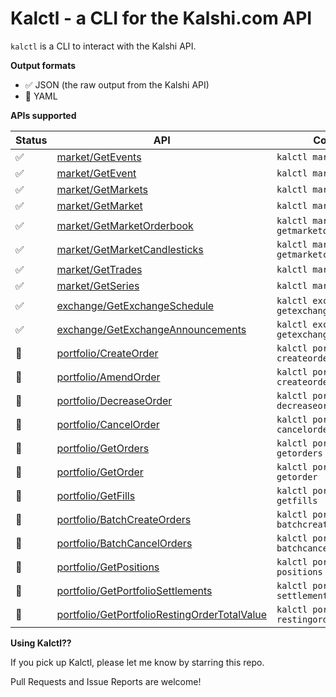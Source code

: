 # Kalctl - a CLI for the Kalshi.com API

`kalctl` is a CLI to interact with the Kalshi API.

**Output formats**

- ✅ JSON (the raw output from the Kalshi API)
- 🚧 YAML

**APIs supported**

|Status|API|Command|
|---|---|---|
|✅|[market/GetEvents](https://trading-api.readme.io/reference/getevents)|`kalctl market getevents`|
|✅|[market/GetEvent](https://trading-api.readme.io/reference/getevent)|`kalctl market getevent`|
|✅|[market/GetMarkets](https://trading-api.readme.io/reference/getmarkets)|`kalctl market getmarkets`|
|✅|[market/GetMarket](https://trading-api.readme.io/reference/getmarket)|`kalctl market getmarket`|
|✅|[market/GetMarketOrderbook](https://trading-api.readme.io/reference/getmarketorderbook)|`kalctl market getmarketorderbook`|
|✅|[market/GetMarketCandlesticks](https://trading-api.readme.io/reference/getmarketcandlesticks)|`kalctl market getmarketcandlesticks`|
|✅|[market/GetTrades](https://trading-api.readme.io/reference/gettrades)|`kalctl market gettrades`|
|✅|[market/GetSeries](https://trading-api.readme.io/reference/getseries)|`kalctl market getseries`|
|✅|[exchange/GetExchangeSchedule](https://trading-api.readme.io/reference/getexchangeschedule)|`kalctl exchange getexchangeschedule`|
|✅|[exchange/GetExchangeAnnouncements](https://trading-api.readme.io/reference/getexchangeannouncements)|`kalctl exchange getexchangeannouncements`|
|🚧|[portfolio/CreateOrder](https://trading-api.readme.io/reference/createorder)|`kalctl portfolio createorder`|
|🚧|[portfolio/AmendOrder](https://trading-api.readme.io/reference/amendorder)|`kalctl portfolio createorder`|
|🚧|[portfolio/DecreaseOrder](https://trading-api.readme.io/reference/decreaseorder)|`kalctl portfolio decreaseorder`|
|🚧|[portfolio/CancelOrder](https://trading-api.readme.io/reference/cancelorder)|`kalctl portfolio cancelorder`|
|🚧|[portfolio/GetOrders](https://trading-api.readme.io/reference/getorders)|`kalctl portfolio getorders`|
|🚧|[portfolio/GetOrder](https://trading-api.readme.io/reference/getorder)|`kalctl portfolio getorder`|
|🚧|[portfolio/GetFills](https://trading-api.readme.io/reference/getfills)|`kalctl portfolio getfills`|
|🚧|[portfolio/BatchCreateOrders](https://trading-api.readme.io/reference/batchcreateorders)|`kalctl portfolio batchcreateorders`|
|🚧|[portfolio/BatchCancelOrders](https://trading-api.readme.io/reference/batchcancelorders)|`kalctl portfolio batchcancelorders`|
|🚧|[portfolio/GetPositions](https://trading-api.readme.io/reference/getpositions)|`kalctl portfolio positions list`|
|🚧|[portfolio/GetPortfolioSettlements](https://trading-api.readme.io/reference/getportfoliosettlements)|`kalctl portfolio get-settlements`|
|🚧|[portfolio/GetPortfolioRestingOrderTotalValue](https://trading-api.readme.io/reference/getportfoliorestingordertotalvalue)|`kalctl portfolio restingordertotalvalue`|


**Using Kalctl??**

If you pick up Kalctl, please let me know by starring this repo.

Pull Requests and Issue Reports are welcome!

